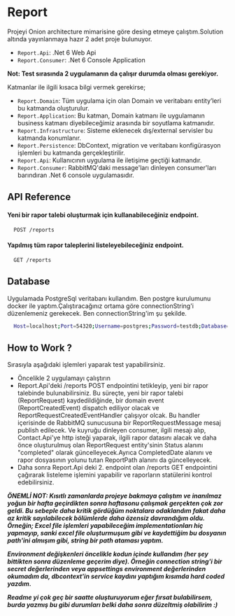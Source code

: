 
# Report

Projeyi Onion architecture mimarisine göre desing etmeye çalıştım.Solution altında yayınlanmaya hazır 2 adet proje bulunuyor.
 - `Report.Api`: .Net 6 Web Api 
 - `Report.Consumer`: .Net 6 Console Application
 
 **Not: Test sırasında 2 uygulamanın da çalışır durumda olması gerekiyor.**

Katmanlar ile ilgili kısaca bilgi vermek gerekirse;
 



 - `Report.Domain`: Tüm uygulama için olan Domain ve veritabanı entity’leri bu katmanda oluşturulur.
 - `Report.Application`: Bu katman, Domain katmanı ile uygulamanın business katmanı diyebileceğimiz arasında bir soyutlama katmanıdır.
 - `Report.Infrastructure`: Sisteme eklenecek dış/external servisler bu katmanda konumlanır.
 - `Report.Persistence`: DbContext, migration ve veritabanı konfigürasyon işlemleri bu katmanda gerçekleştirilir. 
 - `Report.Api`: Kullanıcının uygulama ile iletişime geçtiği katmandır.
 - `Report.Consumer`: RabbitMQ'daki message'ları dinleyen consumer'ları barındıran .Net 6 console uygulamasıdır. 


## API Reference

#### Yeni bir rapor talebi oluşturmak için kullanabileceğiniz endpoint.

```http
  POST /reports
```


#### Yapılmış tüm rapor taleplerini listeleyebileceğiniz endpoint.

```http
  GET /reports
```

## Database

Uygulamada PostgreSql veritabanı kullandım. Ben postgre kurulumunu docker ile yaptım.Çalıştıracağınız ortama göre connectionString'i düzenlemeniz gerekecek. Ben connectionString'im şu şekilde.

```bash
  Host=localhost;Port=54320;Username=postgres;Password=testdb;Database=Contact
```


## How to Work ?

Sırasıyla aşağıdaki işlemleri yaparak test yapabilirsiniz.

- Öncelikle 2 uygulamayı çalıştırın
- Report.Api'deki /reports POST endpointini tetikleyip, yeni bir rapor talebinde bulunabilirsiniz. Bu süreçte, yeni bir rapor talebi (ReportRequest) kaydedildiğinde, bir domain event (ReportCreatedEvent) dispatch ediliyor olacak ve ReportRequestCreatedEventHandler çalışıyor olcak. Bu handler içerisinde de RabbitMQ sunucusuna bir ReportRequestMessage mesaj publish edilecek. Ve kuyruğu dinleyen consumer, ilgili mesajı alıp, Contact.Api'ye http isteği yaparak, ilgili rapor datasını alacak ve daha önce oluşturulmuş olan ReportRequest entity'sinin Status alanını "completed" olarak güncelleyecek.Ayrıca CompletedDate alanını ve rapor dosyasının yolunu tutan ReportPath alanını da güncelleyecek.
- Daha sonra Report.Api deki 2. endpoint olan /reports GET endpointini çağırarak listeleme işlemini yapabilir ve raporların statülerini kontrol edebilirsiniz.

***ÖNEMLİ NOT: Kısıtlı zamanlarda projeye bakmaya çalıştım ve inanılmaz yoğun bir hafta geçirdikten sonra haftasonu çalışmak gerçekten çok zor geldi. Bu sebeple daha kritik gördüğüm noktalara odaklandım fakat daha az kritik sayılabilecek bölümlerde daha özensiz davrandığım oldu.
Örneğin; Excel file işlemleri yapabileceğim implementationları hiç yapmayıp, sanki excel file oluşturmuşum gibi ve kaydettiğim bu dosyanın path'ini almışım gibi, string bir path ataması yaptım.***

***Environment değişkenleri öncelikle kodun içinde kullandım (her şey bittikten sonra düzenleme geçerim diye). Örneğin connection string'i bir secret değerlerinden veya appsettings environment değerlerinden okumadım da, dbcontext'in service kaydını yaptığım kısımda hard coded yazdım.***

***Readme yi çok geç bir saatte oluşturuyorum eğer fırsat bulabilirsem, burda yazmış bu gibi durumları belki daha sonra düzeltmiş olabilirim :)***

